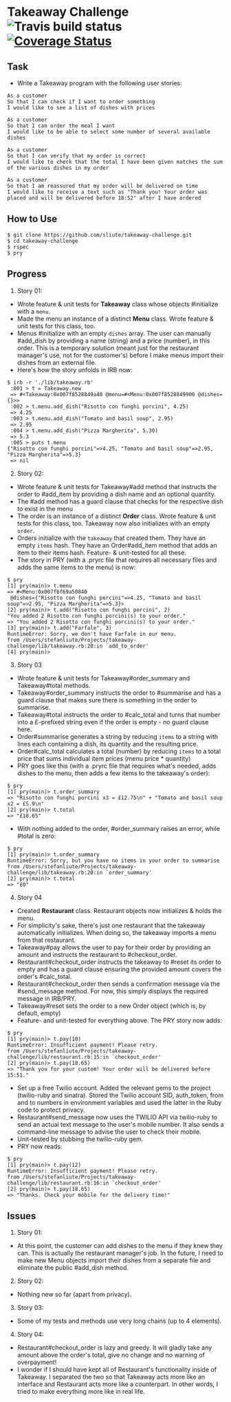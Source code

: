 Takeaway Challenge ![Travis build status](https://travis-ci.org/sliute/takeaway-challenge.svg?branch=master) [![Coverage Status](https://coveralls.io/repos/github/sliute/takeaway-challenge/badge.svg?branch=master)](https://coveralls.io/github/sliute/takeaway-challenge?branch=master)
==================

Task
-----

* Write a Takeaway program with the following user stories:

```
As a customer
So that I can check if I want to order something
I would like to see a list of dishes with prices

As a customer
So that I can order the meal I want
I would like to be able to select some number of several available dishes

As a customer
So that I can verify that my order is correct
I would like to check that the total I have been given matches the sum of the various dishes in my order

As a customer
So that I am reassured that my order will be delivered on time
I would like to receive a text such as "Thank you! Your order was placed and will be delivered before 18:52" after I have ordered
```

## How to Use
```
$ git clone https://github.com/sliute/takeaway-challenge.git
$ cd takeaway-challenge
$ rspec
$ pry
```

Progress
-----

1. Story 01:
  * Wrote feature & unit tests for __Takeaway__ class whose objects #initialize with a `menu`.
  * Made the menu an instance of a distinct __Menu__ class. Wrote feature & unit tests for this class, too.
  * Menus #initialize with an empty `dishes` array. The user can manually #add_dish by providing a name (string) and a price (number), in this order. This is a temporary solution (meant just for the restaurant manager's use, not for the customer's) before I make menus import their dishes from an external file.
  * Here's how the story unfolds in IRB now:
```
$ irb -r './lib/takeaway.rb'
 :001 > t = Takeaway.new
 => #<Takeaway:0x007f8528849a40 @menu=#<Menu:0x007f8528849900 @dishes={}>>
 :002 > t.menu.add_dish("Risotto con funghi porcini", 4.25)
 => 4.25
 :003 > t.menu.add_dish("Tomato and basil soup", 2.95)
 => 2.95
 :004 > t.menu.add_dish("Pizza Margherita", 5.30)
 => 5.3
 :005 > puts t.menu
{"Risotto con funghi porcini"=>4.25, "Tomato and basil soup"=>2.95, "Pizza Margherita"=>5.3}
 => nil
```
2. Story 02:
  * Wrote feature & unit tests for Takeaway#add method that instructs the order to #add_item by providing a dish name and an optional quantity.
  * The #add method has a guard clause that checks for the respective dish to exist in the menu
  * The order is an instance of a distinct __Order__ class. Wrote feature & unit tests for this class, too. Takeaway now also initializes with an empty `order`.
  * Orders initialize with the `takeaway` that created them. They have an empty `items` hash. They have an Order#add_item method that adds an item to their items hash. Feature- & unit-tested for all these.
  * The story in PRY (with a .pryrc file that requires all necessary files and adds the same items to the menu) is now:
  ```
  $ pry
  [1] pry(main)> t.menu
  => #<Menu:0x007fbf69a50840
   @dishes={"Risotto con funghi porcini"=>4.25, "Tomato and basil soup"=>2.95, "Pizza Margherita"=>5.3}>
  [2] pry(main)> t.add("Risotto con funghi porcini", 2)
  "You added 2 Risotto con funghi porcini(s) to your order."
  => "You added 2 Risotto con funghi porcini(s) to your order."
  [3] pry(main)> t.add("Farfale", 3)
  RuntimeError: Sorry, we don't have Farfale in our menu.
  from /Users/stefanliute/Projects/takeaway-challenge/lib/takeaway.rb:20:in `add_to_order'
  [4] pry(main)>
  ```
3. Story 03
  * Wrote feature & unit tests for Takeaway#order_summary and Takeaway#total methods.
  * Takeaway#order_summary instructs the order to #summarise and has a guard clause that makes sure there is something in the order to summarise.
  * Takeaway#total instructs the order to #calc_total and turns that number into a £-prefixed string even if the order is empty - no guard clause here.
  * Order#summarise generates a string by reducing `items` to a string with lines each containing a dish, its quantity and the resulting price.
  * Order#calc_total calculates a total (number) by reducing `items` to a total price that sums individual item prices (menu price * quantity)
  * PRY goes like this (with a .pryrc file that requires what's needed, adds dishes to the menu, then adds a few items to the takeaway's order):
  ```
  $ pry
  [1] pry(main)> t.order_summary
  => "Risotto con funghi porcini x3 = £12.75\n" + "Tomato and basil soup x2 = £5.9\n"
  [2] pry(main)> t.total
  => "£18.65"
  ```
  * With nothing added to the order, #order_summary raises an error, while #total is zero:
  ```
  $ pry
[1] pry(main)> t.order_summary
RuntimeError: Sorry, but you have no items in your order to summarise
from /Users/stefanliute/Projects/takeaway-challenge/lib/takeaway.rb:20:in `order_summary'
[2] pry(main)> t.total
=> "£0"
  ```
4. Story 04
  * Created __Restaurant__ class. Restaurant objects now initializes & holds the menu.
  * For simplicity's sake, there's just one restaurant that the takeaway automatically initializes. When doing so, the takeaway imports a menu from that restaurant.
  * Takeaway#pay allows the user to pay for their order by providing an amount and instructs the restaurant to #checkout_order.
  * Restaurant#checkout_order instructs the takeaway to #reset its order to empty and has a guard clause ensuring the provided amount covers the order's #calc_total.
  * Restaurant#checkout_order then sends a confirmation message via the #send_message method. For now, this simply displays the required message in IRB/PRY.
  * Takeaway#reset sets the order to a new Order object (which is, by default, empty)
  * Feature- and unit-tested for everything above. The PRY story now adds:
  ```
  $ pry
[1] pry(main)> t.pay(10)
RuntimeError: Insufficient payment! Please retry.
from /Users/stefanliute/Projects/takeaway-challenge/lib/restaurant.rb:15:in `checkout_order'
[2] pry(main)> t.pay(18.65)
=> "Thank you for your custom! Your order will be delivered before 15:51."
  ```
  * Set up a free Twilio account. Added the relevant gems to the project (twilio-ruby and sinatra). Stored the Twilio account SID, auth_token, from and to numbers in environment variables and used the latter in the Ruby code to protect privacy.
  * Restaurant#send_message now uses the TWILIO API via twilio-ruby to send an actual text message to the user's mobile number. It also sends a command-line message to advise the user to check their mobile.
  * Unit-tested by stubbing the twilio-ruby gem.
  * PRY now reads:
  ```
  $ pry
[1] pry(main)> t.pay(12)
RuntimeError: Insufficient payment! Please retry.
from /Users/stefanliute/Projects/takeaway-challenge/lib/restaurant.rb:16:in `checkout_order'
[2] pry(main)> t.pay(18.65)
=> "Thanks. Check your mobile for the delivery time!"
  ```


Issues
-----
1. Story 01:
  * At this point, the customer can add dishes to the menu if they knew they can. This is actually the restaurant manager's job. In the future, I need to make new Menu objects import their dishes from a separate file and eliminate the public #add_dish method.
2. Story 02:
  * Nothing new so far (apart from privacy).
3. Story 03:
  * Some of my tests and methods use very long chains (up to 4 elements).
4. Story 04:
  * Restaurant#checkout_order is lazy and greedy. It will gladly take any amount above the order's total, give no change and no warning of overpayment!
  * I wonder if I should have kept all of Restaurant's functionality inside of Takeaway. I separated the two so that Takeaway acts more like an interface and Restaurant acts more like a counterpart. In other words, I tried to make everything more like in real life.
